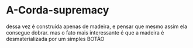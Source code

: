 # A-Corda-supremacy
dessa vez é construída apenas de madeira, e pensar que mesmo assim ela consegue dobrar. mas o fato mais interessante é que a madeira é desmaterializada por um simples BOTÃO
